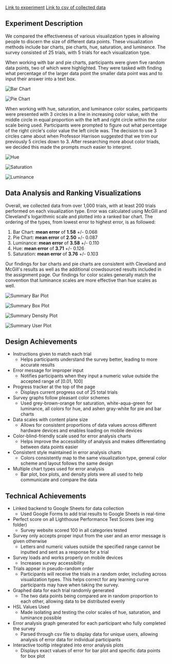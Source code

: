 [Link to experiment](https://joshuamalcarne.github.io/a3-Experiment/)
[Link to csv of collected data](https://github.com/fedeit/a3-Experiment/blob/a88e0a1a3fd7594926ae5117a175609611ef2848/Error%20Analysis/a3%20csv%20values.csv)
 
Experiment Description
---
We compared the effectiveness of various visualization types in allowing people to discern the size of different data points. These visualization methods include bar charts, pie charts, hue, saturation, and luminance. The survey consisted of 25 trials, with 5 trials for each visualization type.
 
When working with bar and pie charts, participants were given five random data points, two of which were highlighted. They were tasked with finding what percentage of the larger data point the smaller data point was and to input their answer into a text box.

![Bar Chart](img/a3-bar.PNG)

![Pie Chart](img/a3-pie.PNG)

When working with hue, saturation, and luminance color scales, participants were presented with 3 circles in a line in increasing color value, with the middle circle in equal proportion with the left and right circle within the color scale being used. Participants were prompted to figure out what percentage of the right circle's color value the left circle was. The decision to use 3 circles came about when Professor Harrison suggested that we trim our previously 5 circles down to 3. After researching more about color triads, we decided this made the prompts much easier to interpret.

![Hue](img/a3-hue.PNG)

![Saturation](img/a3-saturation.PNG)

![Luminance](img/a3-luminance.PNG)
 
Data Analysis and Ranking Visualizations
---
Overall, we collected data from over 1,000 trials, with at least 200 trials performed on each visualization type. Error was calculated using McGill and Cleveland's logarithmic scale and plotted into a ranked bar chart. The ordering of the types, from lowest error to highest error, is as followed:
 
1. Bar Chart: **mean error** of **1.58** +/- 0.068
2. Pie Chart: **mean error** of **2.50** +/- 0.087
3. Luminance: **mean error** of **3.58** +/- 0.110
4. Hue: **mean error** of **3.71** +/- 0.126
5. Saturation: **mean error** of **3.76** +/- 0.103
 
Our findings for bar charts and pie charts are consistent with Cleveland and McGill's results as well as the additional crowdsourced results included in the assignment page. Our findings for color scales generally match the convention that luminance scales are more effective than hue scales as well.

![Summary Bar Plot](img/3-summary-bar.PNG)

![Summary Box Plot](img/a3-summary-box.PNG)

![Summary Density Plot](img/a3-summary-density.PNG)

![Summary User Plot](img/a3-user-bar.PNG)
 
Design Achievements
---
* Instructions given to match each trial
    * Helps participants understand the survey better, leading to more accurate results
* Error message for improper input
    * Notifies participants when they input a numeric value outside the accepted range of [0.01, 100]
* Progress tracker at the top of the page
    * Displays current progress out of 25 total trials
* Survey graphs follow pleasant color schemes
    * Used grey-brown-orange for saturation, white-aqua-green for luminance, all colors for hue, and ashen gray-white for pie and bar charts
* Data scales with content plane size
    * Allows for consistent proportions of data values across different hardware devices and enables loading on mobile devices
* Color-blind-friendly scale used for error analysis charts
    * Helps improve the accessibility of analysis and makes differentiating between data points easier
* Consistent style maintained in error analysis charts
    * Colors consistently map to the same visualization type, general color scheme and layout follows the same design
* Multiple chart types used for error analysis
    * Bar plot, box plots, and density plots were all used to help communicate and compare the data
 
Technical Achievements
---
* Linked backend to Google Sheets for data collection
    * Used Google Forms to add trial results to Google Sheets in real-time
* Perfect score on all Lighthouse Performance Test Scores (see img folder)
    * Survey website scored 100 in all categories tested
* Survey only accepts proper input from the user and an error message is given otherwise
    * Letters and numeric values outside the specified range cannot be inputted and sent as a response for a trial
* Survey loads and works properly on mobile devices
    * Increases survey accessibility
* Trials appear in pseudo-random order
    * Participants will receive the trials in a random order, including across visualization types. This helps correct for any learning curve participants may have when taking the survey.
* Graphed data for each trial randomly generated
    * The two data points being compared are in random proportion to each other, allowing data to be distributed evenly
* HSL Values Used
    * Made isolating and testing the color scales of hue, saturation, and luminance possible
* Error analysis graph generated for each participant who fully completed the survey
    * Parsed through csv file to display data for unique users, allowing analysis of error data for individual participants
* Interactive tooltip integrated into error analysis plots
    * Displays exact values of error for bar plot and specific data points for box plot
